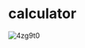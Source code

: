 # calculator



![4zg9t0](https://user-images.githubusercontent.com/50539698/109188503-74a54300-77ac-11eb-9c0b-ef2531a2d210.gif)
